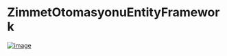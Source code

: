# ZimmetOtomasyonuEntityFramework
[![image](https://hizliresim.com/4jO1oJ)](https://hizliresim.com/4jO1oJ)
